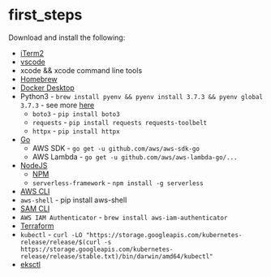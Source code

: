 # first_steps

Download and install the following:

* [iTerm2](https://www.iterm2.com/downloads.html)
* [vscode](https://code.visualstudio.com/download)
* xcode && xcode command line tools
* [Homebrew](https://brew.sh/)
* [Docker Desktop](https://download.docker.com/mac/stable/Docker.dmg)
* Python3 - `brew install pyenv && pyenv install 3.7.3 && pyenv global 3.7.3` - see more [here](https://opensource.com/article/19/5/python-3-default-mac)
  * `boto3` - `pip install boto3`
  * `requests` - `pip install requests requests-toolbelt`
  * `httpx` - `pip install httpx`
* [Go](https://dl.google.com/go/go1.14.darwin-amd64.pkg)
  * AWS SDK - `go get -u github.com/aws/aws-sdk-go`
  * AWS Lambda - `go get -u github.com/aws/aws-lambda-go/...`
* [NodeJS](https://nodejs.org/dist/v12.16.1/node-v12.16.1.pkg)
  * [NPM](https://www.npmjs.com/get-npm)
  * `serverless-framework` - `npm install -g serverless`
* [AWS CLI](https://docs.aws.amazon.com/cli/latest/userguide/install-cliv2-mac.html)
* `aws-shell` - pip install aws-shell
* [SAM CLI](https://docs.aws.amazon.com/serverless-application-model/latest/developerguide/serverless-sam-cli-install-mac.html)
* `AWS IAM Authenticator` - `brew install aws-iam-authenticator`
* [Terraform](https://releases.hashicorp.com/terraform/0.12.21/terraform_0.12.21_darwin_amd64.zip)
* `kubectl` - `curl -LO "https://storage.googleapis.com/kubernetes-release/release/$(curl -s https://storage.googleapis.com/kubernetes-release/release/stable.txt)/bin/darwin/amd64/kubectl"`
* [eksctl](https://github.com/weaveworks/eksctl/releases/download/0.14.0/eksctl_Darwin_amd64.tar.gz)
